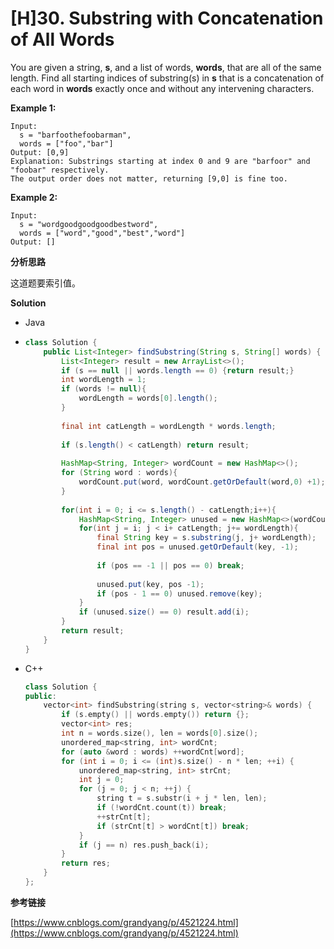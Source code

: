 # [H]30. Substring with Concatenation of All Words

You are given a string, **s**, and a list of words, **words**, that are all of the same length. Find all starting indices of substring(s) in **s** that is a concatenation of each word in **words** exactly once and without any intervening characters.

**Example 1:**

```
Input:
  s = "barfoothefoobarman",
  words = ["foo","bar"]
Output: [0,9]
Explanation: Substrings starting at index 0 and 9 are "barfoor" and "foobar" respectively.
The output order does not matter, returning [9,0] is fine too.
```

**Example 2:**

```
Input:
  s = "wordgoodgoodgoodbestword",
  words = ["word","good","best","word"]
Output: []
```

**分析思路**

这道题要索引值。

**Solution**

+ Java

+ ```java
  class Solution {
      public List<Integer> findSubstring(String s, String[] words) {
          List<Integer> result = new ArrayList<>();
          if (s == null || words.length == 0) {return result;}
          int wordLength = 1;
          if (words != null){
              wordLength = words[0].length();
          }
              
          final int catLength = wordLength * words.length;
          
          if (s.length() < catLength) return result;
          
          HashMap<String, Integer> wordCount = new HashMap<>();
          for (String word : words){
              wordCount.put(word, wordCount.getOrDefault(word,0) +1);
          }
          
          for(int i = 0; i <= s.length() - catLength;i++){
              HashMap<String, Integer> unused = new HashMap<>(wordCount);
              for(int j = i; j < i+ catLength; j+= wordLength){
                  final String key = s.substring(j, j+ wordLength);
                  final int pos = unused.getOrDefault(key, -1);
                  
                  if (pos == -1 || pos == 0) break;
                  
                  unused.put(key, pos -1);
                  if (pos - 1 == 0) unused.remove(key);
              }
              if (unused.size() == 0) result.add(i);
          }
          return result;
      }
  }
  ```

+ C++

  ```c++
  class Solution {
  public:
      vector<int> findSubstring(string s, vector<string>& words) {
          if (s.empty() || words.empty()) return {};
          vector<int> res;
          int n = words.size(), len = words[0].size();
          unordered_map<string, int> wordCnt;
          for (auto &word : words) ++wordCnt[word];
          for (int i = 0; i <= (int)s.size() - n * len; ++i) {
              unordered_map<string, int> strCnt;
              int j = 0; 
              for (j = 0; j < n; ++j) {
                  string t = s.substr(i + j * len, len);
                  if (!wordCnt.count(t)) break;
                  ++strCnt[t];
                  if (strCnt[t] > wordCnt[t]) break;
              }
              if (j == n) res.push_back(i);
          }
          return res;
      }
  };
  ```

  

**参考链接**

[https://www.cnblogs.com/grandyang/p/4521224.html](https://www.cnblogs.com/grandyang/p/4521224.html)

